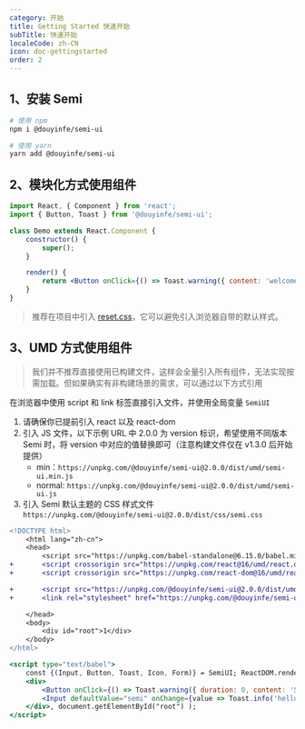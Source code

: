 ```yaml
---
category: 开始
title: Getting Started 快速开始
subTitle: 快速开始
localeCode: zh-CN
icon: doc-gettingstarted
order: 2
---
```


## 1、安装 Semi

```bash
# 使用 npm
npm i @douyinfe/semi-ui

# 使用 yarn
yarn add @douyinfe/semi-ui

```

## 2、模块化方式使用组件

```jsx
import React, { Component } from 'react';
import { Button, Toast } from '@douyinfe/semi-ui';

class Demo extends React.Component {
    constructor() {
        super();
    }

    render() {
        return <Button onClick={() => Toast.warning({ content: 'welcome' })}>Hello Semi</Button>;
    }
}
```

> 推荐在项目中引入 [reset.css](https://www.npmjs.com/package/reset-css)，它可以避免引入浏览器自带的默认样式。

## 3、UMD 方式使用组件

> 我们并不推荐直接使用已构建文件，这样会全量引入所有组件，无法实现按需加载。但如果确实有非构建场景的需求，可以通过以下方式引用

在浏览器中使用 script 和 link 标签直接引入文件，并使用全局变量 `SemiUI`

1. 请确保你已提前引入 react 以及 react-dom
2. 引入 JS 文件，以下示例 URL 中 2.0.0 为 version 标识，希望使用不同版本 Semi 时，将 version 中对应的值替换即可（注意构建文件仅在 v1.3.0 后开始提供）
    - min：`https://unpkg.com/@douyinfe/semi-ui@2.0.0/dist/umd/semi-ui.min.js`
    - normal: `https://unpkg.com/@douyinfe/semi-ui@2.0.0/dist/umd/semi-ui.js`
3. 引入 Semi 默认主题的 CSS 样式文件  
   `https://unpkg.com/@douyinfe/semi-ui@2.0.0/dist/css/semi.css`

```diff
<!DOCTYPE html>
    <html lang="zh-cn">
    <head>
        <script src="https://unpkg.com/babel-standalone@6.15.0/babel.min.js"></script>
+       <script crossorigin src="https://unpkg.com/react@16/umd/react.development.js"></script>
+       <script crossorigin src="https://unpkg.com/react-dom@16/umd/react-dom.development.js"></script>

+       <script src="https://unpkg.com/@douyinfe/semi-ui@2.0.0/dist/umd/semi-ui.min.js"></script>
+       <link rel="stylesheet" href="https://unpkg.com/@douyinfe/semi-ui@2.0.0/dist/css/semi.css">

    </head>
    <body>
        <div id="root">1</div>
    </body>
</html>
```

```jsx
<script type="text/babel">
    const {(Input, Button, Toast, Icon, Form)} = SemiUI; ReactDOM.render(
    <div>
        <Button onClick={() => Toast.warning({ duration: 0, content: 'Semi Design' })}>test</Button>
        <Input defaultValue="semi" onChange={value => Toast.info('hello semi')}></Input>
    </div>, document.getElementById("root") );
</script>
```

